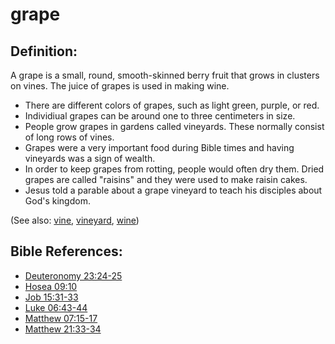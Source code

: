 # grape #

## Definition: ##

A grape is a small, round, smooth-skinned berry fruit that grows in clusters on vines. The juice of grapes is used in making wine.

 * There are different colors of grapes, such as light green, purple, or red.
 * Individiual grapes can be around one to three centimeters in size.
 * People grow grapes in gardens called vineyards. These normally consist of long rows of vines.
 * Grapes were a very important food during Bible times and having vineyards was a sign of wealth.
 * In order to keep grapes from rotting, people would often dry them. Dried grapes are called "raisins" and they were used to make raisin cakes.
 * Jesus told a parable about a grape vineyard to teach his disciples about God's kingdom.

(See also: [vine](../other/vine.md), [vineyard](../other/vineyard.md), [wine](../other/wine.md))

## Bible References: ##

* [Deuteronomy 23:24-25](https://door43.org/en/bible/notes/deu/23/24)
* [Hosea 09:10](https://door43.org/en/bible/notes/hos/09/10)
* [Job 15:31-33](https://door43.org/en/bible/notes/job/15/31)
* [Luke 06:43-44](https://door43.org/en/bible/notes/luk/06/43)
* [Matthew 07:15-17](https://door43.org/en/bible/notes/mat/07/15)
* [Matthew 21:33-34](https://door43.org/en/bible/notes/mat/21/33)

